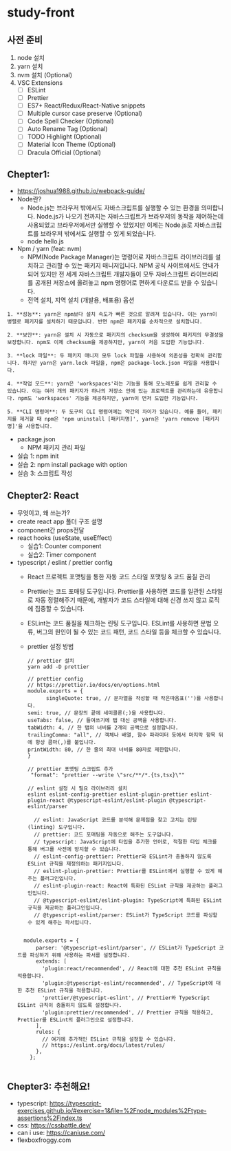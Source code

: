 # study-front

## 사전 준비

1. node 설치
2. yarn 설치
3. nvm 설치 (Optional)
4. VSC Extensions
    - [ ] ESLint
    - [ ] Prettier
    - [ ] ES7+ React/Redux/React-Native snippets
    - [ ] Multiple cursor case preserve (Optional)
    - [ ] Code Spell Checker (Optional)
    - [ ] Auto Rename Tag (Optional)
    - [ ] TODO Highlight (Optional)
    - [ ] Material Icon Theme (Optional)
    - [ ] Dracula Official (Optional)

## Chepter1:

-   https://joshua1988.github.io/webpack-guide/
-   Node란?
    -   Node.js는 브라우저 밖에서도 자바스크립트를 실행할 수 있는 환경을 의미합니다. Node.js가 나오기 전까지는 자바스크립트가 브라우저의 동작을 제어하는데 사용되었고 브라우저에서만 실행할 수 있었지만 이제는 Node.js로 자바스크립트를 브라우저 밖에서도 실행할 수 있게 되었습니다.
    -   node hello.js
-   Npm / yarn (feat: nvm)
    -   NPM(Node Package Manager)는 명령어로 자바스크립트 라이브러리를 설치하고 관리할 수 있는 패키지 매니저입니다. NPM 공식 사이트에서도 안내가 되어 있지만 전 세계 자바스크립트 개발자들이 모두 자바스크립트 라이브러리를 공개된 저장소에 올려놓고 npm 명령어로 편하게 다운로드 받을 수 있습니다.
    -   전역 설치, 지역 설치 (개발용, 배포용) 옵션

```
1. **성능**: yarn은 npm보다 설치 속도가 빠른 것으로 알려져 있습니다. 이는 yarn이 병렬로 패키지를 설치하기 때문입니다. 반면 npm은 패키지를 순차적으로 설치합니다.

2. **보안**: yarn은 설치 시 자동으로 패키지의 checksum을 생성하여 패키지의 무결성을 보장합니다. npm도 이제 checksum을 제공하지만, yarn이 처음 도입한 기능입니다.

3. **lock 파일**: 두 패키지 매니저 모두 lock 파일을 사용하여 의존성을 정확히 관리합니다. 하지만 yarn은 yarn.lock 파일을, npm은 package-lock.json 파일을 사용합니다.

4. **작업 모드**: yarn은 'workspaces'라는 기능을 통해 모노레포를 쉽게 관리할 수 있습니다. 이는 여러 개의 패키지가 하나의 저장소 안에 있는 프로젝트를 관리하는데 유용합니다. npm도 'workspaces' 기능을 제공하지만, yarn이 먼저 도입한 기능입니다.

5. **CLI 명령어**: 두 도구의 CLI 명령어에는 약간의 차이가 있습니다. 예를 들어, 패키지를 제거할 때 npm은 'npm uninstall [패키지명]', yarn은 'yarn remove [패키지명]'을 사용합니다.
```

-   package.json
    -   NPM 패키지 관리 파일
-   실습 1: npm init
-   실습 2: npm install package with option
-   실습 3: 스크립트 작성

## Chepter2: React

-   무엇이고, 왜 쓰는가?
-   create react app 폴더 구조 설명
-   component간 props전달
-   react hooks (useState, useEffect)
    - 실습1: Counter component
    - 실습2: Timer component
-   typescript / eslint / prettier config
    - React 프로젝트 포맷팅을 통한 자동 코드 스타일 포맷팅 & 코드 품질 관리
    - Prettier는 코드 포매팅 도구입니다. Prettier를 사용하면 코드를 일관된 스타일로 자동 정렬해주기 때문에, 개발자가 코드 스타일에 대해 신경 쓰지 않고 로직에 집중할 수 있습니다.
    - ESLint는 코드 품질을 체크하는 린팅 도구입니다. ESLint를 사용하면 문법 오류, 버그의 원인이 될 수 있는 코드 패턴, 코드 스타일 등을 체크할 수 있습니다.
    - prettier 설정 방법
      ```
      // prettier 설치
      yarn add -D prettier
      ```


      ```
      // prettier config
      // https://prettier.io/docs/en/options.html
      module.exports = {
            singleQuote: true, // 문자열을 작성할 때 작은따옴표('')를 사용합니다.
      semi: true, // 문장의 끝에 세미콜론(;)을 사용합니다.
      useTabs: false, // 들여쓰기에 탭 대신 공백을 사용합니다.
      tabWidth: 4, // 한 탭의 너비를 2개의 공백으로 설정합니다.
      trailingComma: "all", // 객체나 배열, 함수 파라미터 등에서 마지막 항목 뒤에 항상 콤마(,)를 붙입니다.
      printWidth: 80, // 한 줄의 최대 너비를 80자로 제한합니다.
      }
      ```


      ```
      // prettier 포맷팅 스크립트 추가
       "format": "prettier --write \"src/**/*.{ts,tsx}\""
      ```


      ```
      // eslint 설정 시 필요 라이브러리 설치
      eslint eslint-config-prettier eslint-plugin-prettier eslint-plugin-react @typescript-eslint/eslint-plugin @typescript-eslint/parser

        // eslint: JavaScript 코드를 분석해 문제점을 찾고 고치는 린팅(linting) 도구입니다.
        // prettier: 코드 포매팅을 자동으로 해주는 도구입니다.
        // typescript: JavaScript에 타입을 추가한 언어로, 적절한 타입 체크를 통해 버그를 사전에 방지할 수 있습니다.
        // eslint-config-prettier: Prettier와 ESLint가 충돌하지 않도록 ESLint 규칙을 재정의하는 패키지입니다.
        // eslint-plugin-prettier: Prettier를 ESLint에서 실행할 수 있게 해주는 플러그인입니다.
        // eslint-plugin-react: React에 특화된 ESLint 규칙을 제공하는 플러그인입니다.
        // @typescript-eslint/eslint-plugin: TypeScript에 특화된 ESLint 규칙을 제공하는 플러그인입니다.
        // @typescript-eslint/parser: ESLint가 TypeScript 코드를 파싱할 수 있게 해주는 파서입니다.
     ```

     ```
          module.exports = {
              parser: '@typescript-eslint/parser', // ESLint가 TypeScript 코드를 파싱하기 위해 사용하는 파서를 설정합니다.
              extends: [
                'plugin:react/recommended', // React에 대한 추천 ESLint 규칙을 적용합니다.
                'plugin:@typescript-eslint/recommended', // TypeScript에 대한 추천 ESLint 규칙을 적용합니다.
                'prettier/@typescript-eslint', // Prettier와 TypeScript ESLint 규칙이 충돌하지 않도록 설정합니다.
                'plugin:prettier/recommended', // Prettier 규칙을 적용하고, Prettier를 ESLint의 플러그인으로 설정합니다.
              ],
              rules: {
                // 여기에 추가적인 ESLint 규칙을 설정할 수 있습니다.
                // https://eslint.org/docs/latest/rules/
              },
            };
      ```

## Chepter3: 추천해요!
-   typescript: https://typescript-exercises.github.io/#exercise=1&file=%2Fnode_modules%2Ftype-assertions%2Findex.ts
-   css: https://cssbattle.dev/
-   can i use: https://caniuse.com/
-   flexboxfroggy.com
